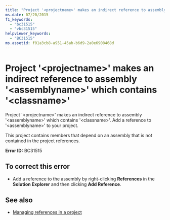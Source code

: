 ```yaml
---
title: "Project '<projectname>' makes an indirect reference to assembly '<assemblyname>' which contains '<classname>'"
ms.date: 07/20/2015
f1_keywords: 
  - "bc31515"
  - "vbc31515"
helpviewer_keywords: 
  - "BC31515"
ms.assetid: f01a3cb8-a951-45ab-b6d9-2a0e6908468d
---
```

# Project '\<projectname>' makes an indirect reference to assembly '\<assemblyname>' which contains '\<classname>'
Project '\<projectname>' makes an indirect reference to assembly '\<assemblyname>' which contains '\<classname>'. Add a reference to '\<assemblyname>' to your project.  
  
 This project contains members that depend on an assembly that is not contained in the project references.  
  
 **Error ID:** BC31515  
  
## To correct this error  
  
- Add a reference to the assembly by right-clicking **References** in the **Solution Explorer** and then clicking **Add Reference**.  
  
## See also

- [Managing references in a project](/visualstudio/ide/managing-references-in-a-project)
